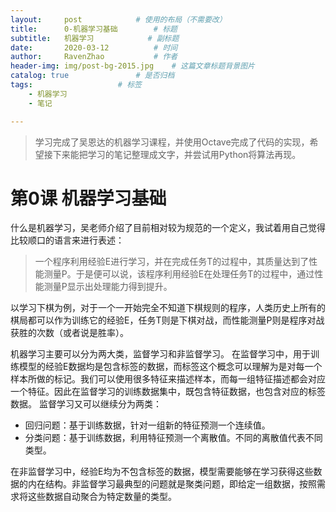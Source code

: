 ```yaml
---
layout:     post  			# 使用的布局（不需要改）
title:      0-机器学习基础 		# 标题 
subtitle:   机器学习    		# 副标题
date:       2020-03-12			# 时间
author:     RavenZhao	 		# 作者
header-img: img/post-bg-2015.jpg 	# 这篇文章标题背景图片
catalog: true 				# 是否归档
tags:					# 标签
    - 机器学习
    - 笔记

---
```


>学习完成了吴恩达的机器学习课程，并使用Octave完成了代码的实现，希望接下来能把学习的笔记整理成文字，并尝试用Python将算法再现。

# 第0课 机器学习基础
什么是机器学习，吴老师介绍了目前相对较为规范的一个定义，我试着用自己觉得比较顺口的语言来进行表述：
> 一个程序利用经验E进行学习，并在完成任务T的过程中，其质量达到了性能测量P。于是便可以说，该程序利用经验E在处理任务T的过程中，通过性能测量P显示出处理能力得到提升。

以学习下棋为例，对于一个一开始完全不知道下棋规则的程序，人类历史上所有的棋局都可以作为训练它的经验E，任务T则是下棋对战，而性能测量P则是程序对战获胜的次数（或者说是胜率）。

机器学习主要可以分为两大类，监督学习和非监督学习。
在监督学习中，用于训练模型的经验E数据均是包含标签的数据，而标签这个概念可以理解为是对每一个样本所做的标记。我们可以使用很多特征来描述样本，而每一组特征描述都会对应一个特征。因此在监督学习的训练数据集中，既包含特征数据，也包含对应的标签数据。
监督学习又可以继续分为两类：
- 回归问题：基于训练数据，针对一组新的特征预测一个连续值。
- 分类问题：基于训练数据，利用特征预测一个离散值。不同的离散值代表不同类型。

在非监督学习中，经验E均为不包含标签的数据，模型需要能够在学习获得这些数据的内在结构。非监督学习最典型的问题就是聚类问题，即给定一组数据，按照需求将这些数据自动聚合为特定数量的类型。
